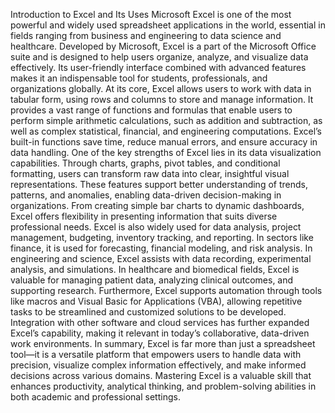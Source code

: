 Introduction to Excel and Its Uses
Microsoft Excel is one of the most powerful and widely used spreadsheet applications in the world, essential in fields ranging from business and engineering to data science and healthcare. Developed by Microsoft, Excel is a part of the Microsoft Office suite and is designed to help users organize, analyze, and visualize data effectively. Its user-friendly interface combined with advanced features makes it an indispensable tool for students, professionals, and organizations globally.
At its core, Excel allows users to work with data in tabular form, using rows and columns to store and manage information. It provides a vast range of functions and formulas that enable users to perform simple arithmetic calculations, such as addition and subtraction, as well as complex statistical, financial, and engineering computations. Excel’s built-in functions save time, reduce manual errors, and ensure accuracy in data handling.
One of the key strengths of Excel lies in its data visualization capabilities. Through charts, graphs, pivot tables, and conditional formatting, users can transform raw data into clear, insightful visual representations. These features support better understanding of trends, patterns, and anomalies, enabling data-driven decision-making in organizations. From creating simple bar charts to dynamic dashboards, Excel offers flexibility in presenting information that suits diverse professional needs.
Excel is also widely used for data analysis, project management, budgeting, inventory tracking, and reporting. In sectors like finance, it is used for forecasting, financial modeling, and risk analysis. In engineering and science, Excel assists with data recording, experimental analysis, and simulations. In healthcare and biomedical fields, Excel is valuable for managing patient data, analyzing clinical outcomes, and supporting research.
Furthermore, Excel supports automation through tools like macros and Visual Basic for Applications (VBA), allowing repetitive tasks to be streamlined and customized solutions to be developed. Integration with other software and cloud services has further expanded Excel’s capability, making it relevant in today’s collaborative, data-driven work environments.
In summary, Excel is far more than just a spreadsheet tool—it is a versatile platform that empowers users to handle data with precision, visualize complex information effectively, and make informed decisions across various domains. Mastering Excel is a valuable skill that enhances productivity, analytical thinking, and problem-solving abilities in both academic and professional settings.
